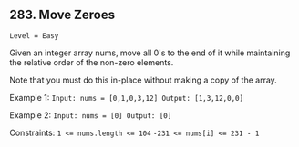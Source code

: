 ## 283. Move Zeroes
``Level = Easy``

Given an integer array nums, move all 0's to the end of it while maintaining the relative order of the non-zero elements.

Note that you must do this in-place without making a copy of the array.

 

Example 1:
``
Input: nums = [0,1,0,3,12]
Output: [1,3,12,0,0]
``

Example 2:
``
Input: nums = [0]
Output: [0]
 ``

Constraints:
``
1 <= nums.length <= 104
``
``
-231 <= nums[i] <= 231 - 1
``
 
